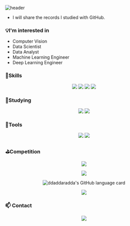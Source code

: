 ![header](https://capsule-render.vercel.app/api?type=waving&color=timeGradient&height=200&section=header&text=Hi,%20I’m%20Jeong-Daun.&fontSize=70&animation=fadeIn)

- I will share the records I studied with GitHub.

### :bulb:I'm interested in
  - Computer Vision
  - Data Scientist
  - Data Analyst
  - Machine Learning Engineer
  - Deep Learning Engineer


###  :muscle:Skills

<p align ="center">
<img src="https://img.shields.io/badge/python-3776AB?style=flat-square&logo=python&logoColor=white" />
<img src="https://img.shields.io/badge/Jupyter-F37626?style=flat-square&logo=Jupyter&logoColor=white" />
<img src="https://img.shields.io/badge/MySQL-4479A1?style=flat-square&logo=MySQL&logoColor=white" />
<img src="https://img.shields.io/badge/oracle-F80000?style=flat-square&logo=oracle&logoColor=white">
</p>

### :seedling:Studying

<p align ="center">
  
<img src="https://img.shields.io/badge/-keras-%23D00000?logo=Keras&logoColor=white" />
<img src="https://img.shields.io/badge/-tensorflow-%23FF6F00?logo=Tensorflow&logoColor=white" />
  </p>
 

###  :hammer:Tools

<p align ="center">
<img src="https://img.shields.io/badge/Git-F05032?style=flat-square&logo=Git&logoColor=white" />
<img src="https://img.shields.io/badge/GitHub-181717?style=flat-square&logoGitHub&logoColor=white" />
  </p>

### :golf:Competition

<p align ="center">
  <img src="https://road-to-kaggle-grandmaster.vercel.app/api/simple/tieckit" />
</p>

<p align ="center">
  <img src="https://github-readme-stats.vercel.app/api?username=ddaddaradda&show_icons=true&theme=radical" />
</p>

<p align ="center">
      <img alt="ddaddaradda's GitHub language card" src="https://github-readme-stats.vercel.app/api/top-langs/?username=ddaddaradda&langs_count=5" style="text-align: center;">
</p>

<p align ="center">
  <img src="http://mazassumnida.wtf/api/v2/generate_badge?boj=jdubird2" />
</p>

 
###  :mailbox: Contact
  
<p align ="center">
<a href="mailto:jdubird2@gmail.com" target="_blank"><img src="https://img.shields.io/badge/Gmail-EA4335?style=flat-square&logoGmail&logoColor=white" ></a>
  </p>




<!---
ddaddaradda/ddaddaradda is a ✨ special ✨ repository because its `README.md` (this file) appears on your GitHub profile.
You can click the Preview link to take a look at your changes.
--->
